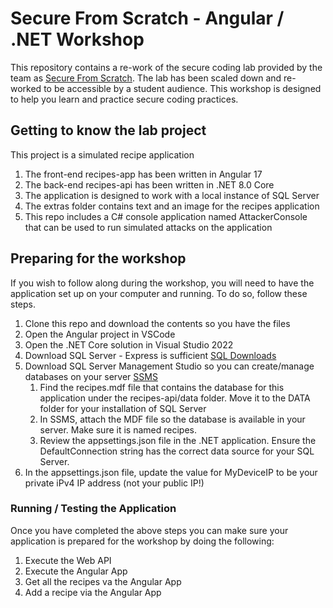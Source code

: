 # Secure From Scratch - Angular / .NET Workshop
This repository contains a re-work of the secure coding lab provided by the team as [Secure From Scratch](https://github.com/SecureFromScratch/Workshops). The lab has been scaled down and re-worked to be accessible by a student audience. This workshop is designed to help you learn and practice secure coding practices.

## Getting to know the lab project
This project is a simulated recipe application
1. The front-end recipes-app has been written in Angular 17
2. The back-end recipes-api has been written in .NET 8.0 Core
3. The application is designed to work with a local instance of SQL Server
4. The extras folder contains text and an image for the recipes application
5. This repo includes a C# console application named AttackerConsole that can be used to run simulated attacks on the application

## Preparing for the workshop
If you wish to follow along during the workshop, you will need to have the application set up on your computer and running. To do so, follow these steps.
1. Clone this repo and download the contents so you have the files
2. Open the Angular project in VSCode
3. Open the .NET Core solution in Visual Studio 2022
4. Download SQL Server  - Express is sufficient [SQL Downloads](https://www.microsoft.com/en-us/sql-server/sql-server-downloads)
5. Download SQL Server Management Studio so you can create/manage databases on your server [SSMS](https://learn.microsoft.com/en-us/ssms/download-sql-server-management-studio-ssms)
     1. Find the recipes.mdf file that contains the database for this application under the recipes-api/data folder. Move it to the DATA folder for your installation of SQL Server
     2. In SSMS, attach the MDF file so the database is available in your server. Make sure it is named recipes.
     3. Review the appsettings.json file in the .NET application. Ensure the DefaultConnection string has the correct data source for your SQL Server. 
6. In the appsettings.json file, update the value for MyDeviceIP to be your private iPv4 IP address (not your public IP!)

### Running / Testing the Application
Once you have completed the above steps you can make sure your application is prepared for the workshop by doing the following:
1. Execute the Web API
2. Execute the Angular App
3. Get all the recipes va the Angular App
4. Add a recipe via the Angular App
